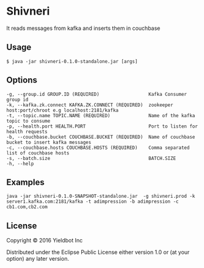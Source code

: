 # Shivneri 
It reads messages from kafka and inserts them in couchbase

## Usage
    $ java -jar shivneri-0.1.0-standalone.jar [args]

## Options
    -g, --group.id GROUP.ID (REQUIRED)                  Kafka Consumer group id  
    -k, --kafka.zk.connect KAFKA.ZK.CONNECT (REQUIRED)  zookeeper host:port/chroot e.g localhost:2181/kafka  
    -t, --topic.name TOPIC.NAME (REQUIRED)              Name of the kafka topic to consume  
    -p, --health.port HEALTH.PORT                       Port to listen for health requests  
    -b, --couchbase.bucket COUCHBASE.BUCKET (REQUIRED)  Name of couchbase bucket to insert kafka messages  
    -c, --couchbase.hosts COUCHBASE.HOSTS (REQUIRED)    Comma separated list of couchbase hosts  
    -s, --batch.size                                    BATCH.SIZE  
    -h, --help

## Examples

    java -jar shivneri-0.1.0-SNAPSHOT-standalone.jar  -g shivneri.prod -k server1.kafka.com:2181/kafka -t adimpression -b adimpression -c cb1.com,cb2.com


## License

Copyright © 2016 Yieldbot Inc

Distributed under the Eclipse Public License either version 1.0 or (at
your option) any later version.
